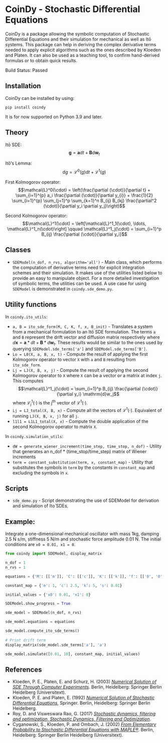 # CoinDy - Stochastic Differential Equations

CoinDy is a package allowing the symbolic computation of Stochastic Differential Equations and their simulation for mechanical as well as Itō systems.
This package can help in deriving the complex derivative terms needed to apply explicit algorithms such as the ones described by Kloeden and Platen. It can also be used as a teaching tool, to confirm hand-derived formulas or to obtain quick results.

Build Status: Passed

## Installation

CoinDy can be installed by using:

    pip install coindy

It is for now supported on Python 3.9 and later.

## Theory
Itō SDE:
$$\mathbf{g} = \mathbf{a}dt + \mathbf{B}\mathrm{d}\mathbf{w}_t$$

Itō's Lemma:
$$\mathrm{d}g = \mathcal{L}^0(g)\mathrm{d}t  + \mathcal{L}^1(g)$$

First Kolmogorov operator:
$$\mathcal{L}^0(\cdot) = \left(\frac{\partial (\cdot)}{\partial t} + \sum_{i=1}^{p} a_i \frac{\partial (\cdot)}{\partial y_{i}} + \frac{1}{2} \sum_{i=1}^{p} \sum_{j=1}^p \sum_{k=1}^n B_{ij} B_{kj} \frac{\partial^2 (\cdot)}{\partial y_i \partial y_j}\right)$$

Second Kolmogorov operator:
$$\mathcal{L}^1(\cdot) = \left[\mathcal{L}^1_1(\cdot), \ldots, \mathcal{L}^1_n(\cdot)\right] \qquad \mathcal{L}^1_j(\cdot) = \sum_{i=1}^p  B_{ij} \frac{\partial (\cdot)}{\partial y_i}$$

## Classes

- `SDEModel(n_dof, n_rvs, algorithm='all')` - Main class, which performs the computation of derivative terms need for explicit integration schemes and their simulation. It makes use of the utilities listed below to provide an easy to manipulate object. For a more detailed investigation of symbolic terms, the utilities can be used. A use case for using `SDEModel` is demonstrated in `coindy.sde_demo.py`.

## Utility functions

In `coindy.ito_utils`:
- `a, B = ito_sde_form(M, C, K, f, x, B_init)` - Translates a system from a mechanical formulation to an Itō SDE formulation. The terms `a` and `B` represent the drift vector and diffusion matrix respectively where $d\mathbf{x} = \mathbf{a}*dt + \mathbf{B} * d\mathbf{w}_t$. These results would be similar to the ones used by querying `SDEModel.sde_terms['a']` and `SDEModel.sde_terms['B']`.
- `Lo = L0(X, a, B, x, t)` - Compute the result of applying the first Kolmogorov operator to vector `X` with `a` and `B` resulting from `ito_sde_form`.
- `Lj = LJ(X, B, x, j)` - Compute the result of applying the second Kolmogorov operator to `X` where `X` can be a vector or a matrix at index `j`. This computes $$\mathcal{L}^1_j(\cdot) = \sum_{i=1}^p B_{ij} \frac{\partial (\cdot)}{\partial y_i} \mathrm{d}w_j$$ where $\mathcal{L}^1_j(\cdot)$ is the j<sup>th</sup> vector of $\mathcal{L}^1(\cdot)$.
- `Lj = LJ_total(X, B, x)` - Compute all the vectors of $\mathcal{L}^1(\cdot)$. Equivalent of running `LJ(X, B, x, j)` for all `j`.
- `l1l1 = L1L1_total(X, x)` - Compute the double application of the second Kolmogorov operator to matrix `X`.

In `coindy.simulation_utils`:
- `dW = generate_wiener_increment(time_step, time_stop, n_dof)` - Utility that generates an n_dof * (time_stop/time_step) matrix of Wiener increments
- `term = constant_substitution(term, x, constant_map)` - Utility that substitutes the symbols in `term` by the constants in `constant_map` and excluding the symbols in `x`.

## Scripts

- `sde_demo.py` - Script demonstrating the use of SDEModel for derivation and simulation of Itо̄ SDEs.

## Example:
Integrate a one-dimensional mechanical oscillator with mass 1kg, damping 2.5 N s/m, stiffness 5 N/m
and stochastic force amplitude 0.01 N. The initial conditions are ``x0 = 0.01, x1 = 0``.

```python
from coindy import SDEModel, display_matrix

n_dof = 1
n_rvs = 1

equations = {'M': [['m']], 'C': [['c']], 'K': [['k']], 'f': [['0', '0', 's']]}

constant_map = {'m': 1, 'c': 2.5, 'k': 5, 's': 0.01}

initial_values = {'x0': 0.01, 'x1': 0}

SDEModel.show_progress = True

sde_model = SDEModel(n_dof, n_rvs)

sde_model.equations = equations

sde_model.compute_ito_sde_terms()
    
# Print drift term
display_matrix(sde_model.sde_terms['a'], 'a')

sde_model.simulate([0.01, 10], constant_map, initial_values)
```

## References
 - Kloeden, P. E., Platen, E. and Schurz, H. (2003) [*Numerical Solution of SDE Through Computer Experiments*](https://doi.org/10.1007/978-3-642-57913-4). Berlin, Heidelberg: Springer Berlin Heidelberg (Universitext).
 - Kloeden, P. E. and Platen, E. (1992) [*Numerical Solution of Stochastic Differential Equations*](https://doi.org/10.1007/978-3-662-12616-5), Springer. Berlin, Heidelberg: Springer Berlin Heidelberg.
 - Roy, D. and Visweswara Rao, G. (2017) [*Stochastic dynamics, filtering and optimization, Stochastic Dynamics, Filtering and Optimization*](https://doi.org/10.1017/9781316863107).
 - Cyganowski, S., Kloeden, P. and Ombach, J. (2002) [*From Elementary Probability to Stochastic Differential Equations with MAPLE®*](https://doi.org/10.1007/978-3-642-56144-3). Berlin, Heidelberg: Springer Berlin Heidelberg (Universitext).
